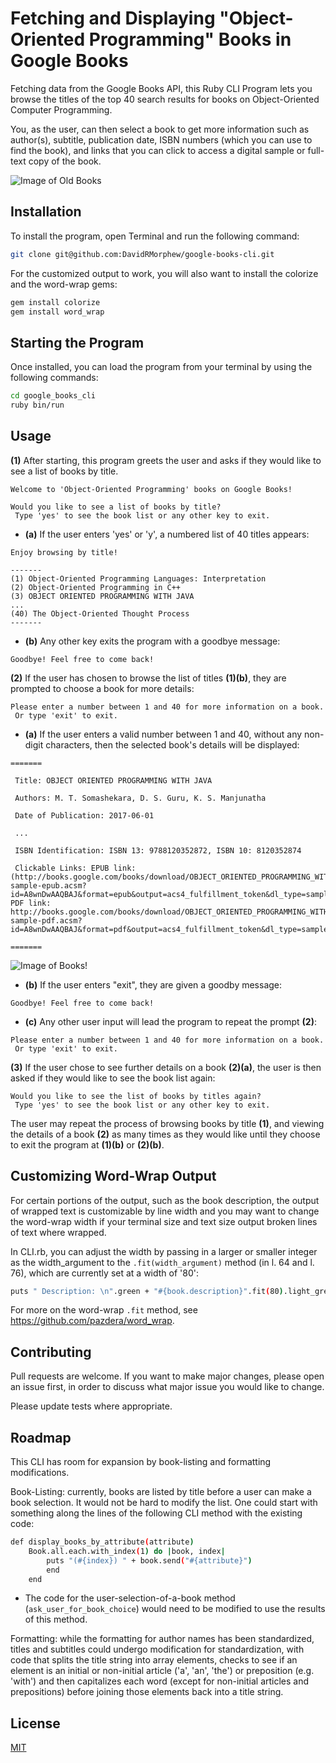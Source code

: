 # Fetching and Displaying "Object-Oriented Programming" Books in Google Books

Fetching data from the Google Books API, this Ruby CLI Program lets you browse the titles of the top 40 search results for books on Object-Oriented Computer Programming.

You, as the user, can then select a book to get more information such as author(s), subtitle, publication date, ISBN numbers (which you can use to find the book), and links that you can click to access a digital sample or full-text copy of the book.

![Image of Old Books](https://i.imgur.com/VnY8CPB.jpg)

## Installation 

To install the program, open Terminal and run the following command:

```bash
git clone git@github.com:DavidRMorphew/google-books-cli.git
```
For the customized output to work, you will also want to install the colorize and the word-wrap gems:
```bash
gem install colorize
gem install word_wrap
```
## Starting the Program

Once installed, you can load the program from your terminal by using the following commands:
```bash
cd google_books_cli
ruby bin/run
```

## Usage

**(1)** 
After starting, this program greets the user and asks if they would like to see a list of books by title.

```
Welcome to 'Object-Oriented Programming' books on Google Books!

Would you like to see a list of books by title?
 Type 'yes' to see the book list or any other key to exit.
```

* **(a)** If the user enters 'yes' or 'y', a numbered list of 40 titles appears: 

```
Enjoy browsing by title!

-------
(1) Object-Oriented Programming Languages: Interpretation
(2) Object-Oriented Programming in C++
(3) OBJECT ORIENTED PROGRAMMING WITH JAVA
...
(40) The Object-Oriented Thought Process
-------
```

* **(b)** Any other key exits the program with a goodbye message:

```
Goodbye! Feel free to come back!
```
**(2)** If the user has chosen to browse the list of titles **(1)(b)**, they are prompted to choose a book for more details:

```
Please enter a number between 1 and 40 for more information on a book.
 Or type 'exit' to exit.
```

* **(a)** If the user enters a valid number between 1 and 40, without any non-digit characters, then the selected book's details will be displayed:

```
=======

 Title: OBJECT ORIENTED PROGRAMMING WITH JAVA

 Authors: M. T. Somashekara, D. S. Guru, K. S. Manjunatha

 Date of Publication: 2017-06-01

 ... 

 ISBN Identification: ISBN 13: 9788120352872, ISBN 10: 8120352874

 Clickable Links: EPUB link: (http://books.google.com/books/download/OBJECT_ORIENTED_PROGRAMMING_WITH_JAVA-sample-epub.acsm?id=A8wnDwAAQBAJ&format=epub&output=acs4_fulfillment_token&dl_type=sample&source=gbs_api, PDF link: http://books.google.com/books/download/OBJECT_ORIENTED_PROGRAMMING_WITH_JAVA-sample-pdf.acsm?id=A8wnDwAAQBAJ&format=pdf&output=acs4_fulfillment_token&dl_type=sample&source=gbs_api

=======

```
![Image of Books!](https://i.imgur.com/tisbV2F.jpeg)

* **(b)** If the user enters "exit", they are given a goodby message:

```
Goodbye! Feel free to come back!
```

* **(c)** Any other user input will lead the program to repeat the prompt **(2)**:

```
Please enter a number between 1 and 40 for more information on a book.
 Or type 'exit' to exit.
 ```

**(3)** If the user chose to see further details on a book **(2)(a)**, the user is then asked if they would like to see the book list again:

```
Would you like to see the list of books by titles again?
 Type 'yes' to see the book list or any other key to exit.
 ```
The user may repeat the process of browsing books by title **(1)**, and viewing the details of a book **(2)** as many times as they would like until they choose to exit the program at **(1)(b)** or **(2)(b)**.

## Customizing Word-Wrap Output

For certain portions of the output, such as the book description, the output of wrapped text is customizable by line width and you may want to change the word-wrap width if your terminal size and text size output broken lines of text where wrapped. 

In CLI.rb, you can adjust the width by passing in a larger or smaller integer as the width_argument to the `.fit(width_argument)` method (in l. 64 and l. 76), which are currently set at a width of '80':

```bash
puts " Description: \n".green + "#{book.description}".fit(80).light_green if book.description
```
For more on the word-wrap `.fit` method, see https://github.com/pazdera/word_wrap.

## Contributing

Pull requests are welcome. If you want to make major changes, please open an issue first, in order to discuss what major issue you would like to change.

Please update tests where appropriate.

## Roadmap

This CLI has room for expansion by book-listing and formatting modifications. 

Book-Listing: currently, books are listed by title before a user can make a book selection. It would not be hard to modify the list. One could start with something along the lines of the following CLI method with the existing code:

```bash
def display_books_by_attribute(attribute)
    Book.all.each.with_index(1) do |book, index|    
        puts "(#{index}) " + book.send("#{attribute}")
        end
    end
```

* The code for the user-selection-of-a-book method (`ask_user_for_book_choice`) would need to be modified to use the results of this method.

Formatting: while the formatting for author names has been standardized, titles and subtitles could undergo modification for standardization, with code that splits the title string into array elements, checks to see if an element is an initial or non-initial article ('a', 'an', 'the') or preposition (e.g. 'with') and then capitalizes each word (except for non-initial articles and prepositions) before joining those elements back into a title string.

## License
[MIT](https://opensource.org/licenses/MIT)
